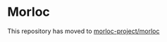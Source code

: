 # Morloc

This repository has moved to [morloc-project/morloc](https://github.com/morloc-project/morloc)
